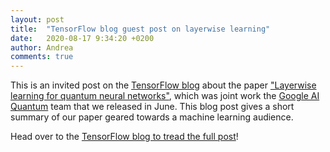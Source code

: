 ```yaml
---
layout: post
title:  "TensorFlow blog guest post on layerwise learning"
date:   2020-08-17 9:34:20 +0200
author: Andrea
comments: true
---
```


This is an invited post on the [TensorFlow blog][tf-blog] about the paper ["Layerwise learning for quantum neural networks"][ll-paper], which was joint work the [Google AI Quantum][google-quantum] team that we released in June. This blog post gives a short summary of our paper geared towards a machine learning audience.

Head over to the [TensorFlow blog to tread the full post][ll-blog]!

[tf-blog]: https://blog.tensorflow.org
[ll-blog]: https://blog.tensorflow.org/2020/08/layerwise-learning-for-quantum-neural-networks.html
[ll-paper]: https://arxiv.org/abs/2006.14904
[google-quantum]: https://research.google/teams/applied-science/quantum/